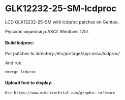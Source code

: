 # GLK12232-25-SM-lcdproc
LCD GLK12232-25-SM with lcdproc patches on Gentoo.

Русская кириллица ASCII Windows 1251.

#### Build lcdproc:

Put patches to directory /etc/portage/app-misc/lcdproc/

And run

```
emerge lcdproc
```
#### Upload font to display:

```
Use https://www.matrixorbital.com/graphic-software
```
